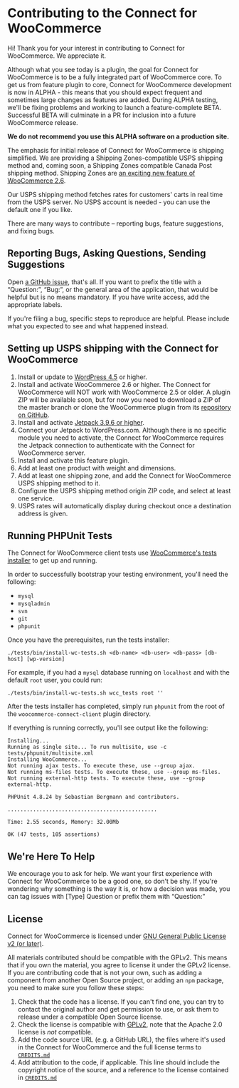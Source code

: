 # Contributing to the Connect for WooCommerce

Hi! Thank you for your interest in contributing to Connect for WooCommerce. We appreciate it.

Although what you see today is a plugin, the goal for  Connect for WooCommerce is to be a fully integrated part of WooCommerce core. To get us from feature plugin to core, Connect for WooCommerce development is now in ALPHA - this means that you should expect frequent and sometimes large changes as features are added. During ALPHA testing, we'll be fixing problems and working to launch a feature-complete BETA. Successful BETA will culminate in a PR for inclusion into a future WooCommerce release.

**We do not recommend you use this ALPHA software on a production site.**

The emphasis for initial release of Connect for WooCommerce is shipping simplified. We are providing a Shipping Zones-compatible USPS shipping method and, coming soon, a Shipping Zones compatible Canada Post shipping method. Shipping Zones are [an exciting new feature of WooCommerce 2.6](https://woocommerce.wordpress.com/2016/02/10/shipping-zones-to-ship-with-2-6/).

Our USPS shipping method fetches rates for customers' carts in real time from the USPS server. No USPS account is needed - you can use the default one if you like.

There are many ways to contribute – reporting bugs, feature suggestions, and fixing bugs.

## Reporting Bugs, Asking Questions, Sending Suggestions

Open [a GitHub issue](https://github.com/Automattic/woocommerce-connect-client/issues/), that's all. If you want to prefix the title with a “Question:”, “Bug:”, or the general area of the application, that would be helpful but is no means mandatory. If you have write access, add the appropriate labels.

If you're filing a bug, specific steps to reproduce are helpful. Please include what you expected to see and what happened instead.

## Setting up USPS shipping with the Connect for WooCommerce

1. Install or update to [WordPress 4.5](https://wordpress.org/download/) or higher.
2. Install and activate WooCommerce 2.6 or higher. The Connect for WooCommerce will NOT work with WooCommerce 2.5 or older.  A plugin ZIP will be available soon, but for now you need to download a ZIP of the master branch or clone the WooCommerce plugin from its [repository on GitHub](https://github.com/woocommerce/woocommerce).
3. Install and activate [Jetpack 3.9.6 or higher](https://wordpress.org/plugins/jetpack/).
4. Connect your Jetpack to WordPress.com. Although there is no specific module you need to activate, the Connect for WooCommerce requires the Jetpack connection to authenticate with the Connect for WooCommerce server.
5. Install and activate this feature plugin.
6. Add at least one product with weight and dimensions.
7. Add at least one shipping zone, and add the Connect for WooCommerce USPS shipping method to it.
8. Configure the USPS shipping method origin ZIP code, and select at least one service.
9. USPS rates will automatically display during checkout once a destination address is given.

## Running PHPUnit Tests

The Connect for WooCommerce client tests use [WooCommerce's tests installer](https://github.com/woocommerce/woocommerce/blob/master/tests/bin/install.sh) to get up and running.

In order to successfully bootstrap your testing environment, you'll need the following:

* `mysql`
* `mysqladmin`
* `svn`
* `git`
* `phpunit`

Once you have the prerequisites, run the tests installer:

`./tests/bin/install-wc-tests.sh <db-name> <db-user> <db-pass> [db-host] [wp-version]`

For example, if you had a `mysql` database running on `localhost` and with the default `root` user, you could run:

`./tests/bin/install-wc-tests.sh wcc_tests root ''`

After the tests installer has completed, simply run `phpunit` from the root of the `woocommerce-connect-client` plugin directory.

If everything is running correctly, you'll see output like the following:

```
Installing...
Running as single site... To run multisite, use -c tests/phpunit/multisite.xml
Installing WooCommerce...
Not running ajax tests. To execute these, use --group ajax.
Not running ms-files tests. To execute these, use --group ms-files.
Not running external-http tests. To execute these, use --group external-http.

PHPUnit 4.8.24 by Sebastian Bergmann and contributors.

...............................................

Time: 2.55 seconds, Memory: 32.00Mb

OK (47 tests, 105 assertions)
```

## We're Here To Help

We encourage you to ask for help. We want your first experience with Connect for WooCommerce to be a good one, so don't be shy. If you're wondering why something is the way it is, or how a decision was made, you can tag issues with [Type] Question or prefix them with “Question:”

## License

Connect for WooCommerce is licensed under [GNU General Public License v2 (or later)](/LICENSE.md).

All materials contributed should be compatible with the GPLv2. This means that if you own the material, you agree to license it under the GPLv2 license. If you are contributing code that is not your own, such as adding a component from another Open Source project, or adding an `npm` package, you need to make sure you follow these steps:

1. Check that the code has a license. If you can't find one, you can try to contact the original author and get permission to use, or ask them to release under a compatible Open Source license.
2. Check the license is compatible with [GPLv2](http://www.gnu.org/licenses/license-list.en.html#GPLCompatibleLicenses), note that the Apache 2.0 license is *not* compatible.
3. Add the code source URL (e.g. a GitHub URL), the files where it's used in the Connect for WooCommerce and the full license terms to [`CREDITS.md`](/CREDITS.md)
4. Add attribution to the code, if applicable. This line should include the copyright notice of the source, and a reference to the license contained in [`CREDITS.md`](/CREDITS.md)
